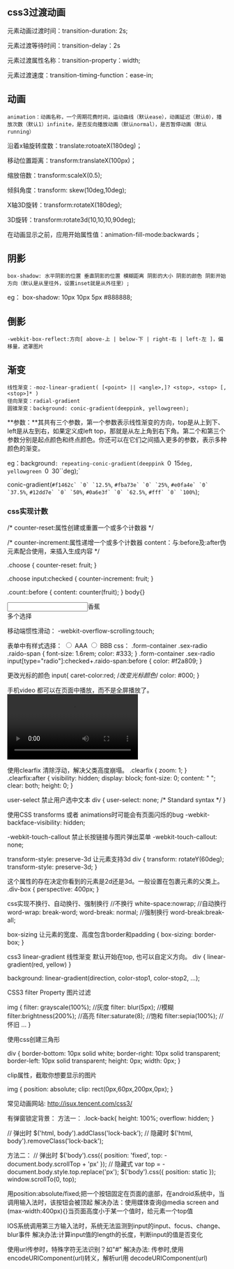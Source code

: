 ## css3过渡动画

元素动画过渡时间：transition-duration: 2s;

元素过渡等待时间：transition-delay：2s

元素过渡属性名称：transition-property：width;

元素过渡速度：transition-timing-function：ease-in;

## 动画

```
animation：动画名称，一个周期花费时间，运动曲线（默认ease），动画延迟（默认0），播放次数（默认1）infinite，是否反向播放动画（默认normal），是否暂停动画（默认running）
```

沿着x轴旋转度数：translate:rotoateX(180deg)；

移动位置距离：transform:translateX(100px)；

缩放倍数：transform:scaleX(0.5);

倾斜角度：transform: skew(10deg,10deg);

X轴3D旋转：transform:rotateX(180deg);

3D旋转：transform:rotate3d(10,10,10,90deg);

在动画显示之前，应用开始属性值：animation-fill-mode:backwards；

## 阴影

```
box-shadow: 水平阴影的位置 垂直阴影的位置 模糊距离 阴影的大小 阴影的颜色 阴影开始方向（默认是从里往外，设置inset就是从外往里）;
```

eg： box-shadow: 10px 10px 5px #888888;

## 倒影

```
-webkit-box-reflect:方向[ above-上 | below-下 | right-右 | left-左 ]，偏移量，遮罩图片
```

## 渐变

```
线性渐变：-moz-linear-gradient( [<point> || <angle>,]? <stop>, <stop> [, <stop>]* )
径向渐变：radial-gradient
圆锥渐变：background: conic-gradient(deeppink, yellowgreen);
```

**参数：**其共有三个参数，第一个参数表示线性渐变的方向，top是从上到下、left是从左到右，如果定义成left top，那就是从左上角到右下角。第二个和第三个参数分别是起点颜色和终点颜色。你还可以在它们之间插入更多的参数，表示多种颜色的渐变。

eg：background``: repeating-conic-gradient(deeppink ``0` `15``deg, yellowgreen ``0` `30``deg);`

conic-gradient(``#f1462c` `0` `12.5%``, ``#fba73e` `0` `25%``, ``#e0fa4e` `0` `37.5%``, ``#12dd7e` `0` `50%``, ``#0a6e3f` `0` `62.5%``, ``#fff` `0` `100%``);

### css实现计数

/* counter-reset:属性创建或重置一个或多个计数器 */


/* counter-increment:属性递增一个或多个计数器
content：与:before及:after伪元素配合使用，来插入生成内容 */

.choose {
    counter-reset: fruit;
}

.choose input:checked {
    counter-increment: fruit;
}

.count::before {
    content: counter(fruit);
}
body{}

 <div class="choose"><label><input type=":checked">香蕉</label></div>   多个选择

移动端惯性滑动：
-webkit-overflow-scrolling:touch;


表单中有样式选择：
 <label for="question11" class="answer">
  <input type="radio" name="question1" id="question11" value="" class="val-error" data-required="question1">
    <span class="radio-span"><i class="circle"></i>AAA</span>
</label>
<label for="question12" class="answer">
   <input type="radio" name="question1" id="question12" value="" class="val-error" data-required="question1">
     <span class="radio-span">BBB</span>
</label>
css：
.form-container .sex-radio .raido-span {
    font-size: 1.6rem;
    color: #333;
}
.form-container .sex-radio input[type="radio"]:checked+.raido-span:before {
    color: #f2a809;
}


更改光标的颜色
input{
  caret-color:red;   /*改变光标颜色*/
  color: #000;
}


手机video 都可以在页面中播放，而不是全屏播放了。
<video src="test.mp4" webkit-playsinline="true"></video>


使用clearfix 清除浮动，解决父类高度崩塌。
.clearfix {
    zoom: 1;
}
.clearfix:after {
     visibility: hidden;
     display: block;
     font-size: 0;
     content: " ";
     clear: both;
     height: 0;
 }


 user-select 禁止用户选中文本
 div {
    user-select: none; /* Standard syntax */
}


使用CSS transforms 或者 animations时可能会有页面闪烁的bug
-webkit-backface-visibility: hidden;


-webkit-touch-callout 禁止长按链接与图片弹出菜单
-webkit-touch-callout: none;


transform-style: preserve-3d 让元素支持3d
div {
    transform: rotateY(60deg);
    transform-style: preserve-3d;
}


这个属性的存在决定你看到的元素是2d还是3d。一般设置在包裹元素的父类上。
.div-box {
    perspective: 400px; 
}


css实现不换行、自动换行、强制换行
//不换行
white-space:nowrap;
//自动换行
word-wrap: break-word; 
word-break: normal; 
//强制换行
word-break:break-all;


box-sizing 让元素的宽度、高度包含border和padding
{
    box-sizing: border-box;
}



css3 linear-gradient 线性渐变
默认开始在top, 也可以自定义方向。
div {
    linear-gradient(red, yellow)
}

background: linear-gradient(direction, color-stop1, color-stop2, ...);


CSS3 filter Property 图片过滤

img {
    filter: grayscale(100%); //灰度
    filter: blur(5px); //模糊
    filter:brightness(200%); //高亮
    filter:saturate(8); //饱和
    filter:sepia(100%); //怀旧
    ...
}




使用css创建三角形

div {
    border-bottom: 10px solid white;
    border-right: 10px solid transparent;
    border-left: 10px solid transparent;
    height: 0px; 
    width: 0px; 
}


clip属性，截取你想要显示的图片

img {
    position: absolute;
    clip: rect(0px,60px,200px,0px);
}


常见动画网站:
http://isux.tencent.com/css3/


有弹窗锁定背景：
方法一：
.lock-back{
height: 100%;
overflow: hidden;
}

// 弹出时
$('html, body').addClass('lock-back');
// 隐藏时
$('html, body').removeClass('lock-back');

方法二：
// 弹出时
$('body').css({
position: 'fixed',
top: -document.body.scrollTop + 'px'
});
// 隐藏式
var top = -document.body.style.top.replace('px');
$('body').css({
position: static
});
window.scrollTo(0, top);



用position:absolute/fixed;把一个按钮固定在页面的底部，在android系统中，当调用输入法时，该按钮会被顶起
解决办法：使用媒体查询@media screen and (max-width:400px){}当页面高度小于某一个值时，给元素一个top值

IOS系统调用第三方输入法时，系统无法监测到input的input、focus、change、blur事件
解决办法:计算input值的length的长度，判断input的值是否变化

使用url传参时，特殊字符无法识别？如"#"
解决办法: 传参时,使用encodeURIComponent(url)转义，解析url用
decodeURIComponent(url)





















































